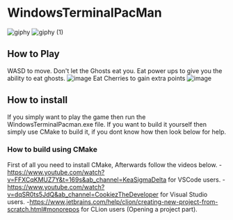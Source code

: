 # WindowsTerminalPacMan
![giphy](https://github.com/YousefMostafaFarouk/WindowsTerminalPacMan/assets/129290213/09b27721-e55e-4ab9-be24-e7bbf83d49b9)
![giphy (1)](https://github.com/YousefMostafaFarouk/WindowsTerminalPacMan/assets/129290213/2ff366cc-2c0e-40b0-8bc4-c7307dd35601)

## How to Play
WASD to move.
Don't let the Ghosts eat you.
Eat power ups to give you the ability to eat ghosts.
![image](https://github.com/YousefMostafaFarouk/WindowsTerminalPacMan/assets/129290213/e4f110e0-b03d-464d-90df-bec9b1b740ca)
Eat Cherries to gain extra points
![image](https://github.com/YousefMostafaFarouk/WindowsTerminalPacMan/assets/129290213/334f1260-c743-4f1f-83e0-ca3603026207)

## How to install
If you simply want to play the game then run the WindowsTerminalPacman.exe file.
If you want to build it yourself then simply use CMake to build it, if you dont know how then look below for help.

### How to build using CMake
First of all you need to install CMake, Afterwards follow the videos below.
-https://www.youtube.com/watch?v=FFXCqKMUZ7Y&t=169s&ab_channel=KeaSigmaDelta for VSCode users.
-https://www.youtube.com/watch?v=dqSR0ts5JdQ&ab_channel=CookiezTheDeveloper  for Visual Studio users.
-https://www.jetbrains.com/help/clion/creating-new-project-from-scratch.html#monorepos for CLion users (Opening a project part).
